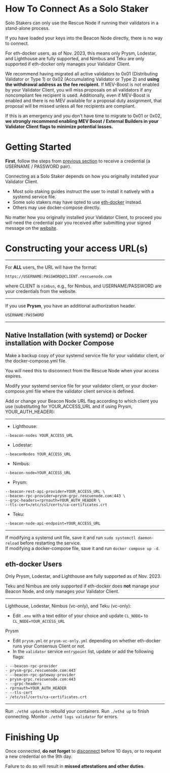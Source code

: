 # How To Connect As a Solo Staker

<div class="warning">

Solo Stakers can only use the Rescue Node if running their validators in a stand-alone process.

If you have loaded your keys into the Beacon Node directly, there is no way to connect.

For eth-docker users, as of Nov. 2023, this means only Prysm, Lodestar, and Lighthouse are fully supported, and Nimbus and Teku are only supported if eth-docker only manages your Validator Client.

</div>

<div class="warning">

We recommend having migrated all active validators to 0x01 (Distributing Validator or Type 1) or 0x02 (Accumulating Validator or Type 2) and **using the withdrawal address as the fee recipient.**
If MEV-Boost is not enabled by your Validator Client, you will miss proposals on all validators if any noncompliant fee recipient is used.
Additionally, even if MEV-Boost is enabled and there is no MEV available for a proposal duty assignment, that proposal will be missed unless all fee recipients are compliant. 

If this is an emergency and you don't have time to migrate to 0x01 or 0x02, **we strongly recommend enabling MEV Boost / External Builders in your Validator Client flags to minimize potential losses.**

</div>

# Getting Started

**First**, follow the steps from [previous section](SUMMARY.md) to receive a credential (a USERNAME / PASSWORD pair).

Connecting as a Solo Staker depends on how you originally installed your Validator Client.

- Most solo staking guides instruct the user to install it natively with a systemd service file.
- Some solo stakers may have opted to use [eth-docker](https://eth-docker.net/) instead.
- Others may use docker-compose directly.

No matter how you originally installed your Validator Client, to proceed you will need the credential pair you received after submitting your signed message on the [website](https://rescuenode.com).

# Constructing your access URL(s)

---

For **ALL** users, the URL will have the format:
```
https://USERNAME:PASSWORD@CLIENT.rescuenode.com
```

where CLIENT is `nimbus`, e.g., for Nimbus, and USERNAME/PASSWORD are your credentials from the website.

---

If you use **Prysm**, you have an additional authorization header.
```
USERNAME:PASSWORD
```

---

## Native Installation (with systemd) or Docker installation with Docker Compose

<div class="warning">

Make a backup copy of your systemd service file for your validator client, or the docker-compose.yml file.

You will need this to disconnect from the Rescue Node when your access expires.

</div>

Modify your systemd service file for your validator client, or your docker-compose.yml file where the validator client service is defined.

Add or change your Beacon Node URL flag according to which client you use (substituting for YOUR_ACCESS_URL and if using Prysm, YOUR_AUTH_HEADER):

---

- Lighthouse:
```
--beacon-nodes YOUR_ACCESS_URL 
```

- Lodestar:
```
--beaconNodes YOUR_ACCESS_URL
```

- Nimbus:
```
--beacon-node=YOUR_ACCESS_URL
```

- Prysm:
```
--beacon-rest-api-provider=YOUR_ACCESS_URL \
--beacon-rpc-provider=prysm-grpc.rescuenode.com:443 \
--grpc-headers=rprnauth=YOUR_AUTH_HEADER \
--tls-cert=/etc/ssl/certs/ca-certificates.crt
```

- Teku:
```
--beacon-node-api-endpoint=YOUR_ACCESS_URL
```

---

If modifying a systemd unit file, save it and run `sudo systemctl daemon-reload` before restarting the service.  
If modifying a docker-compose file, save it and run `docker compose up -d`.

## eth-docker Users

<div class="warning">
Only Prysm, Lodestar, and Lighthouse are fully supported as of Nov. 2023.

Teku and Nimbus are only supported if eth-docker does **not** manage your Beacon Node, and only manages your Validator Client.
</div>

---
Lighthouse, Lodestar, Nimbus (vc-only), and Teku (vc-only):
- Edit `.env` with a text editor of your choice and update `CL_NODE=` to `CL_NODE=YOUR_ACCESS_URL`

Prysm
- Edit `prysm.yml` or `prysm-vc-only.yml` depending on whether eth-docker runs your Consensus Client or not.
- In the `validator` service `entrypoint` list, update or add the following flags:

```
- --beacon-rpc-provider
- prysm-grpc.rescuenode.com:443
- --beacon-rpc-gateway-provider
- prysm-grpc.rescuenode.com:443
- --grpc-headers
- rprnauth=YOUR_AUTH_HEADER
- --tls-cert
- /etc/ssl/certs/ca-certificates.crt
```
---

Run `./ethd update` to rebuild your containers.
Run `./ethd up` to finish connecting.
Monitor `./ethd logs validator` for errors.

# Finishing Up

<div class="warning">

Once connected, **do not forget** to [disconnect](disconnect.md) before 10 days, or to request a new credential on the 9th day. 

Failure to do so will result in **missed attestations and other duties**.

</div>

